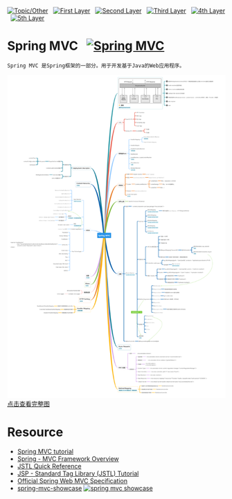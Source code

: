 [![Topic/Other](https://img.shields.io/badge/Topic\/Other-blue-blue.svg)](#) &nbsp;  [![First Layer](https://img.shields.io/badge/First_Layer-green-green.svg)](#) &nbsp;  [![Second Layer](https://img.shields.io/badge/Second_Layer-red-red.svg)](#) &nbsp;  [![Third Layer](https://img.shields.io/badge/Third_Layer-yellow-yellow.svg)](#) &nbsp;  [![4th Layer](https://img.shields.io/badge/4th_Layer-orange-orange.svg)](#) &nbsp;  [![5th Layer](https://img.shields.io/badge/5th_Layer-blue-blue.svg)](#)

# Spring MVC &nbsp; [![Spring MVC](https://img.shields.io/badge/Spring_MVC-ing-blue.svg)](#)

```
Spring MVC 是Spring框架的一部分。用于开发基于Java的Web应用程序。
```

[![Spring](./Spring-MVC.png)点击查看完整图](https://www.processon.com/embed/mind/5a65db10e4b0abe85d6851e2)

# Resource

- [Spring MVC tutorial](https://www.tutorialspoint.com/springmvc/index.htm)
- [Spring - MVC Framework Overview](https://www.tutorialspoint.com/springmvc/springmvc_overview.htm) 
- [JSTL Quick Reference](http://cs.roosevelt.edu/eric/books/JSP/jstl-quick-reference.pdf)
- [JSP - Standard Tag Library (JSTL) Tutorial](https://www.tutorialspoint.com/jsp/jsp_standard_tag_library.htm)
- [Official Spring Web MVC Specification](https://docs.spring.io/spring/docs/current/spring-framework-reference/web.html)
- [spring-mvc-showcase](https://github.com/spring-projects/spring-mvc-showcase)  [![spring mvc showcase](https://img.shields.io/badge/spring_mvc_showcase-Github-blue.svg)]()